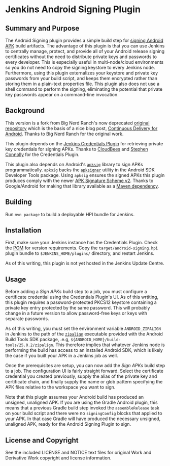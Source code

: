 Jenkins Android Signing Plugin
============

## Summary and Purpose

The Android Signing plugin provides a simple build step for 
[signing Android APK](https://developer.android.com/studio/publish/app-signing.html#signing-manually)
build artifacts.  The advantage of this plugin is that you can use Jenkins to
centrally manage, protect, and provide all of your Android release signing
certificates without the need to distribute private keys and passwords to
every developer.  This is especially useful in multi-node/cloud environments
so you do not need to copy the signing keystore to every Jenkins node.
Furthermore, using this plugin externalizes your keystore and private key 
passwords from your build script, and keeps them encrypted rather than storing
them in a plain-text properties file.  This plugin also does not use a shell 
command to perform the signing, eliminating the potential that private key 
passwords appear on a command-line invocation.

## Background

This version is a fork from Big Nerd Ranch's now deprecated
[original repository](https://github.com/bignerdranch/jenkins-android-signing)
which is the basis of a nice blog post,
[Continuous Delivery for Android](https://www.bignerdranch.com/blog/continuous-delivery-for-android/).
Thanks to Big Nerd Ranch for the original work.

This plugin depends on the
[Jenkins Credentials Plugin](https://wiki.jenkins-ci.org/display/JENKINS/Credentials+Plugin)
for retrieving private key credentials for signing APKs.  Thanks to
[CloudBees](https://www.cloudbees.com/) and
[Stephen Connolly](https://github.com/stephenc) for the Credentials Plugin.

This plugin also depends on Android's  [`apksig`](https://android.googlesource.com/platform/tools/apksig/)
library to sign APKs programmatically. `apksig` backs the [`apksigner`](https://developer.android.com/studio/command-line/apksigner.html)
utility in the Android SDK Developer Tools package.  Using `apksig` ensures the signed APKs
this plugin produces comply with the newer
[APK Signature Scheme v2](https://source.android.com/security/apksigning/v2.html).
Thanks to Google/Android for making that library available as a
[Maven dependency](http://jcenter.bintray.com/com/android/tools/build/apksig/).

## Building

Run `mvn package` to build a deployable HPI bundle for Jenkins.

## Installation

First, make sure your Jenkins instance has the Credentials Plugin.  Check the
[POM](pom.xml) for version requirements.  Copy the `target/android-signing.hpi`
plugin bundle to `$JENKINS_HOME/plugins/` directory, and restart Jenkins.

As of this writing, this plugin is not yet hosted in the Jenkins Update Centre.

## Usage

Before adding a _Sign APKs_ build step to a job, you must configure a certificate
credential using the Credentials Plugin's UI.  As of this wrtiting, this plugin
requires a password-protected PKCS12 keystore containing a private key entry
protected by the same password.  This will probably change in a future version to
allow password-free keys or keys with separate passwords.

As of this writing, you must set the environment variable `ANDROID_ZIPALIGN` in
Jenkins to the path of the
[`zipalign`](https://developer.android.com/studio/command-line/zipalign.html)
executable provided with the Android Build Tools SDK package, .e.g,
`${ANDROID_HOME}/build-tools/25.0.2/zipalign`.  This therefore implies that
whatever Jenkins node is performing the build has access to an installed Android
SDK, which is likely the case if you built your APK in a Jenkins job as well.

Once the prerequisites are setup, you can now add the _Sign APKs_ build step to
a job.  The configuration UI is fairly straight forward.  Select the certificate
credential you created previously, supply the alias of the private key and
certificate chain, and finally supply the name or glob pattern specifying the
APK files relative to the workspace you want to sign.

Note that this plugin assumes your Android build has produced an unsigned, 
unaligned APK.  If you are using the Gradle Android plugin, this means that
a previous Gradle build step invoked the `assembleRelease` task on your build
script and there were no `signingConfig` blocks that applied to your APK.  In
that case Gradle will have produced the necessary unsigned, unaligned APK, 
ready for the Android Signing Plugin to sign.

## License and Copyright

See the included LICENSE and NOTICE text files for original Work and Derivative
Work copyright and license information.
